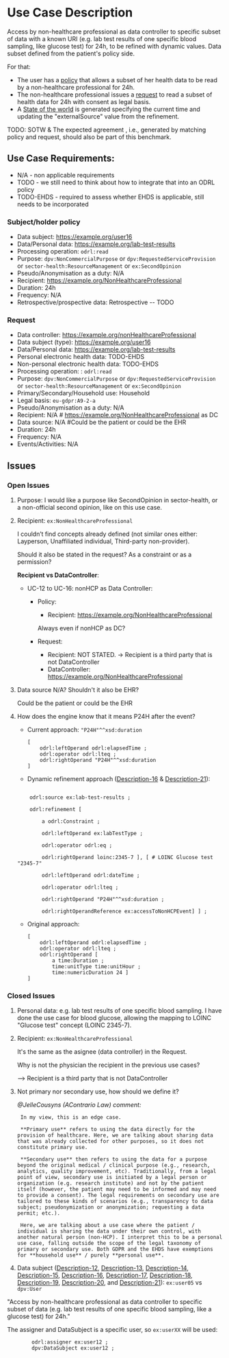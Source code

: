 # Use Case Description

Access by non-healthcare professional as data controller to specific subset of data with a known URI (e.g. lab test results of one specific blood sampling, like glucose test) for 24h, to be refined with dynamic values. Data subset defined from the patient's policy side.

For that:
- The user has a [policy](policy-16.ttl) that allows a subset of her health data to be read by a non-healthcare professional for 24h.
- The non-healthcare professional issues a [request](request-16.ttl) to read a subset of health data for 24h with consent as legal basis.
- A [State of the world](sotw-16.ttl) is generated specifying the current time and updating the "externalSource" value from the refinement.

TODO: SOTW & The expected agreement , i.e., generated by matching policy and request, should also be part of this benchmark.

## Use Case Requirements:

- N/A - non applicable requirements
- TODO - we still need to think about how to integrate that into an ODRL policy
- TODO-EHDS - required to assess whether EHDS is applicable, still needs to be incorporated 

### Subject/holder policy

- Data subject: <https://example.org/user16>
- Data/Personal data: <https://example.org/lab-test-results>
- Processing operation: `odrl:read`
- Purpose: `dpv:NonCommercialPurpose` or `dpv:RequestedServiceProvision` or `sector-health:ResourceManagement` or `ex:SecondOpinion`
- Pseudo/Anonymisation as a duty: N/A
- Recipient: <https://example.org/NonHealthcareProfessional>
- Duration: 24h
- Frequency: N/A
- Retrospective/prospective data: Retrospective -- TODO

### Request

- Data controller: <https://example.org/nonHealthcareProfessional>
- Data subject (type): <https://example.org/user16>
- Data/Personal data: <https://example.org/lab-test-results>
- Personal electronic health data: TODO-EHDS
- Non-personal electronic health data: TODO-EHDS
- Processing operation: : `odrl:read`
- Purpose: `dpv:NonCommercialPurpose` or `dpv:RequestedServiceProvision` or `sector-health:ResourceManagement` or `ex:SecondOpinion`
- Primary/Secondary/Household use: Household 
- Legal basis: `eu-gdpr:A9-2-a`
- Pseudo/Anonymisation as a duty: N/A
- Recipient: N/A # <https://example.org/NonHealthcareProfessional> as DC
- Data source: N/A #Could be the patient or could be the EHR
- Duration: 24h
- Frequency: N/A
- Events/Activities: N/A

## Issues
### Open Issues

1. Purpose: I would like a purpose like SecondOpinion in sector-health, or a non-official second opinion, like on this use case.

2. Recipient: `ex:NonHealthcareProfessional`

    I couldn’t find concepts already defined (not similar ones either: Layperson, Unaffiliated individual, Third-party non-provider).

    Should it also be stated in the request? As a constraint or as a permission?

    **Recipient vs DataController**: 
    - UC-12 to UC-16: nonHCP as Data Controller:
        - Policy:
            - Recipient: <https://example.org/NonHealthcareProfessional> 
            
            Always even if nonHCP as DC?

        - Request:
            - Recipient: NOT STATED. -> Recipient is a third party that is not DataController
            - DataController: <https://example.org/NonHealthcareProfessional>

3. Data source N/A? Shouldn't it also be EHR?

    Could be the patient or could be the EHR

4. How does the engine know that it means P24H after the event?
    - Current approach: `"P24H"^^xsd:duration`

        ```
        [ 
            odrl:leftOperand odrl:elapsedTime ;
            odrl:operator odrl:lteq ;  
            odrl:rightOperand "P24H"^^xsd:duration 
        ]
        ```

    - Dynamic refinement approach ([Description-16](./uc-16/description-16.md) & [Description-21](./uc-21/description-21.md)):

    ```odrl:target [

        odrl:source ex:lab-test-results ; 

        odrl:refinement [

            a odrl:Constraint ;

            odrl:leftOperand ex:labTestType ;

            odrl:operator odrl:eq ;

            odrl:rightOperand loinc:2345-7 ], [ # LOINC Glucose test "2345-7" 

            odrl:leftOperand odrl:dateTime ;

            odrl:operator odrl:lteq ;

            odrl:rightOperand "P24H"^^xsd:duration ;

            odrl:rightOperandReference ex:accessToNonHCPEvent] ] ;

    ```

    - Original approach: 
        ```
        [
            odrl:leftOperand odrl:elapsedTime ;
            odrl:operator odrl:lteq ;  
            odrl:rightOperand [
                a time:Duration ;
                time:unitType time:unitHour ;
                time:numericDuration 24 ] 
        ]
        ```

### Closed Issues

1. Personal data: e.g. lab test results of one specific blood sampling. I have done the use case for blood glucose, allowing the mapping to LOINC "Glucose test" concept (LOINC 2345-7).

2. Recipient: `ex:NonHealthcareProfessional`

    It's the same as the asignee (data controller) in the Request.
    
    Why is not the physician the recipient in the previous use cases?
    
    --> Recipient is a third party that is not DataController

3. Not primary nor secondary use, how should we define it?

    _@JelleCousyns (AContrario Law) comment:_

        In my view, this is an edge case.
        
        **Primary use** refers to using the data directly for the provision of healthcare. Here, we are talking about sharing data that was already collected for other purposes, so it does not constitute primary use. 
        
        **Secondary use** then refers to using the data for a purpose beyond the original medical / clinical purpose (e.g., research, analytics, quality improvement, etc). Traditionally, from a legal point of view, secondary use is initiated by a legal person or organization (e.g. research institute) and not by the patient itself (however, the patient may need to be informed and may need to provide a consent). The legal requirements on secondary use are tailored to these kinds of scenarios (e.g., transparency to data subject; pseudonymization or anonymization; requesting a data permit; etc.). 
        
        Here, we are talking about a use case where the patient / individual is sharing the data under their own control, with another natural person (non-HCP). I interpret this to be a personal use case, falling outside the scope of the legal taxonomy of primary or secondary use. Both GDPR and the EHDS have exemptions for **household use** / purely **personal use**. 

4. Data subject ([Description-12](./uc-12/description-12.md), [Description-13](./uc-13/description-13.md), [Description-14](./uc-14/description-14.md), [Description-15](./uc-15/description-15.md), [Description-16](./uc-16/description-16.md), [Description-17](./uc-17/description-17.md), [Description-18](./uc-18/description-18.md), [Description-19](./uc-19/description-19.md), [Description-20](./uc-20/description-20.md), and [Description-21](./uc-21/description-21.md)): `ex:user05` vs `dpv:User`

"Access by non-healthcare professional as data controller to specific subset of data (e.g. lab test results of one specific blood sampling, like a glucose test) for 24h."

The assigner and DataSubject is a specific user, so `ex:userXX` will be used:
```
        odrl:assigner ex:user12 ;
        dpv:DataSubject ex:user12 ;
```
